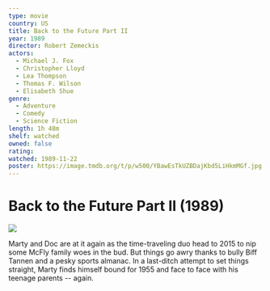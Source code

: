 ```yaml
---
type: movie
country: US
title: Back to the Future Part II
year: 1989
director: Robert Zemeckis
actors:
  - Michael J. Fox
  - Christopher Lloyd
  - Lea Thompson
  - Thomas F. Wilson
  - Elisabeth Shue
genre:
  - Adventure
  - Comedy
  - Science Fiction
length: 1h 48m
shelf: watched
owned: false
rating:
watched: 1989-11-22
poster: https://image.tmdb.org/t/p/w500/YBawEsTkUZBDajKbd5LiHkmMGf.jpg
---
```


# Back to the Future Part II (1989)

![](https://image.tmdb.org/t/p/w500/YBawEsTkUZBDajKbd5LiHkmMGf.jpg)

Marty and Doc are at it again as the time-traveling duo head to 2015 to nip some McFly family woes in the bud. But things go awry thanks to bully Biff Tannen and a pesky sports almanac. In a last-ditch attempt to set things straight, Marty finds himself bound for 1955 and face to face with his teenage parents -- again.